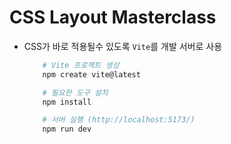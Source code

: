# CSS Layout Masterclass

- CSS가 바로 적용될수 있도록 `Vite`를 개발 서버로 사용

  ```zsh
      # Vite 프로젝트 생성
      npm create vite@latest

      # 필요한 도구 설치
      npm install

      # 서버 실행 (http://localhost:5173/)
      npm run dev
  ```
